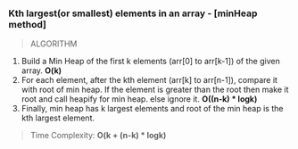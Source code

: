 ### Kth largest(or smallest) elements in an array - [minHeap method]
> ALGORITHM

1. Build a Min Heap of the first k elements (arr[0] to arr[k-1]) of the given array. **O(k)**
2. For each element, after the kth element (arr[k] to arr[n-1]), compare it with root of min heap.
If the element is greater than the root then make it root and call heapify for min heap.
else ignore it. **O((n-k) * logk)**
3. Finally, min heap has k largest elements and root of the min heap is the kth largest element.

> Time Complexity: **O(k + (n-k) * logk)** 
